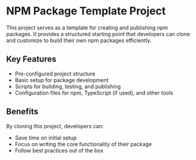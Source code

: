 # NPM Package Template Project

This project serves as a template for creating and publishing npm packages. It provides a structured starting point that developers can clone and customize to build their own npm packages efficiently.

## Key Features

- Pre-configured project structure
- Basic setup for package development
- Scripts for building, testing, and publishing
- Configuration files for npm, TypeScript (if used), and other tools

## Benefits

By cloning this project, developers can:

- Save time on initial setup
- Focus on writing the core functionality of their package
- Follow best practices out of the box
